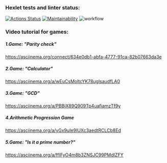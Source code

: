 ### Hexlet tests and linter status:
[![Actions Status](https://github.com/Xisp93/python-project-lvl1/workflows/hexlet-check/badge.svg)](https://github.com/Xisp93/python-project-lvl1/actions)
[![Maintainability](https://api.codeclimate.com/v1/badges/a99a88d28ad37a79dbf6/maintainability)](https://codeclimate.com/github/Xisp93/python-project-lvl1)
![workflow](https://github.com/Xisp93/python-project-lvl1/actions/workflows/make.yml/badge.svg)
### Video tutorial for games:

##### 1.Game: "Parity check"
https://asciinema.org/connect/634e0db1-abfa-4777-91ca-82b07663da3e

##### 2.Game: "Calculator"
https://asciinema.org/a/wEuCsMoltcYK78uglsaudfLA0

##### 3.Game: "GCD"
https://asciinema.org/a/PBBjX89Q909Tp4uafiamzTf9y

##### 4.Arithmetic Progression Game
https://asciinema.org/a/yGx9uIe9IUXc3aedtRCLCb8Ed

##### 5.Game: "Is it a prime number?"
https://asciinema.org/a/ffIFyO4m8b3ZNSJC99PMdIZFY
